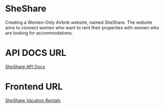 # SheShare

Creating a Women-Only Airbnb website, named SheShare. The website aims to connect women who want to rent their properties with women who are looking for accommodations.

# API DOCS URL

[SheShare API Docs](https://sheshare.onrender.com)

# Frontend URL

[SheShare Vacation Rentals](https://sheshare-frontend.onrender.com)
